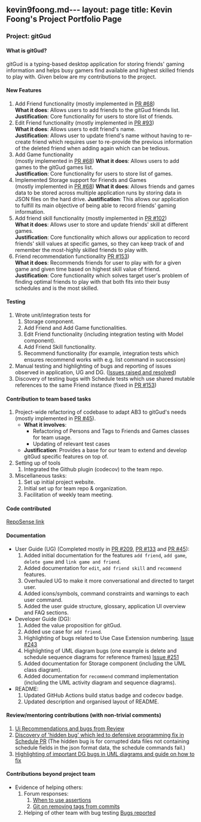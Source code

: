 kevin9foong.md---
layout: page
title: Kevin Foong's Project Portfolio Page
---

### Project: gitGud

#### What is gitGud?

gitGud is a typing-based desktop application for storing friends' gaming information and helps busy gamers find available and highest skilled 
friends to play with.
Given below are my contributions to the project.

#### New Features
  1. Add Friend functionality (mostly implemented in [PR #68](https://github.com/AY2122S1-CS2103T-W13-4/tp/pull/69)) <br>
     **What it does**: Allows users to add friends to the gitGud friends list.<br>
     **Justification**: Core functionality for users to store list of friends.
  2. Edit Friend functionality (mostly implemented in [PR #93](https://github.com/AY2122S1-CS2103T-W13-4/tp/pull/93)) <br>
     **What it does**: Allows users to edit friend's name.<br>
     **Justification**: Allows user to update friend's name without having to re-create friend which 
     requires user to re-provide the previous information of the deleted friend when adding again which can be tedious.
  3. Add Game functionality <br> (mostly implemented in [PR #68](https://github.com/AY2122S1-CS2103T-W13-4/tp/pull/69))
     **What it does**: Allows users to add games to the gitGud games list.<br>
     **Justification**: Core functionality for users to store list of games.
  4. Implemented Storage support for Friends and Games <br> (mostly implemented in [PR #68](https://github.com/AY2122S1-CS2103T-W13-4/tp/pull/69))
     **What it does**: Allows friends and games data to be stored across multiple application runs by storing data in JSON files on the hard drive.
     **Justification**: This allows our application to fulfill its main objective of being able to record friends' gaming information.<br>
  5. Add friend skill functionality (mostly implemented in [PR #102](https://github.com/AY2122S1-CS2103T-W13-4/tp/pull/102)) <br>
     **What it does**: Allows user to store and update friends' skill at different games.<br>
     **Justification**: Core functionality which allows our application to record friends' skill values at specific games, so they can keep track of and remember the most-highly skilled friends to play with.
  6. Friend recommendation functionality [PR #153](https://github.com/AY2122S1-CS2103T-W13-4/tp/pull/153)) <br>
     **What it does**: Recommends friends for user to play with for a given game and given time based on highest skill value of friend.<br>
     **Justification**: Core functionality which solves target user's problem of finding optimal friends to play with that both fits into their busy schedules and 
     is the most skilled. 

#### Testing 
  1. Wrote unit/integration tests for
     1. Storage component. 
     2. Add Friend and Add Game functionalities. 
     3. Edit Friend functionality (including integration testing with Model component). 
     4. Add Friend Skill functionality. 
     5. Recommend functionality (for example, integration tests which ensures recommend works with e.g. list command in succession)
  6. Manual testing and highlighting of bugs and reporting of issues observed in application, UG and DG. ([Issues raised and resolved](https://github.com/AY2122S1-CS2103T-W13-4/tp/issues?q=is%3Aissue+author%3Akevin9foong+is%3Aclosed))
  7. Discovery of testing bugs with Schedule tests which use shared mutable references to the same Friend instance (fixed in [PR #153](https://github.com/AY2122S1-CS2103T-W13-4/tp/pull/153/files))  

#### Contribution to team based tasks
1. Project-wide refactoring of codebase to adapt AB3 to gitGud's needs (mostly implemented in [PR #45](https://github.com/AY2122S1-CS2103T-W13-4/tp/pull/45)). <br>
    * **What it involves**:
      * Refactoring of Persons and Tags to Friends and Games classes for team usage.
      * Updating of relevant test cases
    * **Justification**: Provides a base for our team to extend and develop gitGud specific features on top of.
2. Setting up of tools 
   1. Integrated the Github plugin (codecov) to the team repo.
3. Miscellaneous tasks: 
   1. Set up initial project website.
   2. Initial set up for team repo & organization.
   3. Facilitation of weekly team meeting. 

#### Code contributed 
  [RepoSense link](https://nus-cs2103-ay2122s1.github.io/tp-dashboard/?search=kevin9foong&sort=groupTitle&sortWithin=title&since=2021-09-17&timeframe=commit&mergegroup=&groupSelect=groupByRepos&breakdown=false)

#### Documentation
  * User Guide (UG) (Completed mostly in [PR #209](https://github.com/AY2122S1-CS2103T-W13-4/tp/pull/209), [PR #133](https://github.com/AY2122S1-CS2103T-W13-4/tp/pull/133) and [PR #45](https://github.com/AY2122S1-CS2103T-W13-4/tp/pull/133)):
    1. Added initial documentation for the features `add friend`, `add game`, `delete game` and 
       `link game and friend`.
    2. Added documentation for `edit`, `add friend skill` and `recommend` features.
    3. Overhauled UG to make it more conversational and directed to target user. 
    4. Added icons/symbols, command constraints and warnings to each user command. 
    5. Added the user guide structure, glossary, application UI overview and FAQ sections.
  * Developer Guide (DG):
    1. Added the value proposition for gitGud.
    2. Added use case for `add friend`.
    3. Highlighting of bugs related to Use Case Extension numbering. [Issue #243](https://github.com/AY2122S1-CS2103T-W13-4/tp/issues/243)  
    4. Highlighting of UML diagram bugs (one example is delete and schedule sequence diagrams for reference frames) [Issue #251](https://github.com/AY2122S1-CS2103T-W13-4/tp/issues/251)
    5. Added documentation for Storage component (including the UML class diagram). 
    6. Added documentation for `recommend` command implementation (including the UML activity diagram and sequence diagrams).
  * README:
    1. Updated GitHub Actions build status badge and codecov badge. 
    2. Updated description and organised layout of README.

#### Review/mentoring contributions (with non-trivial comments)
1. [Ui Recommendations and bugs from Review](https://github.com/AY2122S1-CS2103T-W13-4/tp/pull/107)
2. [Discovery of 'hidden bug' which led to defensive programming fix in Schedule PR](https://github.com/AY2122S1-CS2103T-W13-4/tp/pull/113)
   (The hidden bug is for corrupted data files not containing schedule fields in the json format data, the schedule commands fail.)
3. [Highlighting of important DG bugs in UML diagrams and guide on how to fix](https://github.com/AY2122S1-CS2103T-W13-4/tp/pull/255)

#### Contributions beyond project team
* Evidence of helping others: 
  1. Forum responses:
     1. [When to use assertions](https://github.com/nus-cs2103-AY2122S1/forum/issues/190#issuecomment-913379752)
     2. [Git on removing tags from commits](https://github.com/nus-cs2103-AY2122S1/forum/issues/24#issuecomment-899956054)
  2. Helping of other team with bug testing
  [Bugs reported](https://docs.google.com/document/d/1nXaZGo2nbEuU-jgpz8IDph73P4WFkGlo9_yW_paeNDE/edit)
